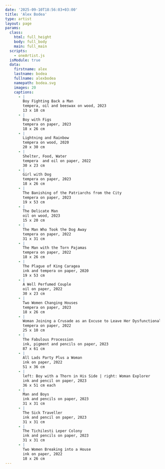 ```yaml
---
date: '2025-09-10T18:56:03+03:00'
title: 'Alex Bodea'
type: artist
layout: page
params:
  class:
    html: full_height
    body: full_body
    main: full_main
  scripts:
    - oneArtist.js
  isModule: true  
  data:
    firstname: alex
    lastname: bodea
    fullname: alexbodea
    namepath: bodea.svg
    images: 20
    captions:
      - |
        Boy Fighting Back a Man
        tempera, oil and beeswax on wood, 2023
        13 x 18 cm
      - |
        Boy with Figs
        tempera on paper, 2023
        18 x 26 cm
      - |
        Lightning and Rainbow
        tempera on wood, 2020
        20 x 30 cm
      - |
        Shelter, Food, Water
        tempera  and oil on paper, 2022
        30 x 23 cm
      - |
        Girl with Dog
        tempera on paper, 2023
        18 x 26 cm
      - |
        The Banishing of the Patriarchs from the City
        tempera on paper, 2023
        19 x 53 cm
      - |
        The Delicate Man
        oil on wood, 2023
        15 x 20 cm
      - |
        The Man Who Took the Dog Away
        tempera on paper, 2022
        31 x 31 cm
      - |
        The Man with the Torn Pajamas
        tempera on paper, 2022
        18 x 26 cm
      - |
        The Plague of King Caragea
        ink and tempera on paper, 2020
        19 x 53 cm
      - |
        A Well Perfumed Couple
        oil on paper, 2022
        30 x 23 cm
      - |
        Two Women Changing Houses
        tempera on paper, 2023
        18 x 26 cm
      - |
        Woman Joining a Crusade as an Excuse to Leave Her Dysfunctional Family
        tempera on paper, 2022
        25 x 10 cm
      - |
        The Fabulous Procession
        ink, pigment and pencils on paper, 2023
        87 x 61 cm
      - |
        All Lads Party Plus a Woman
        ink on paper, 2022
        51 x 36 cm
      - |
        left: Boy with a Thorn in His Side | right: Woman Explorer 
        ink and pencil on paper, 2023
        36 x 51 cm each
      - |
        Man and Boys
        ink and pencils on paper, 2023
        31 x 31 cm
      - |
        The Sick Traveller
        ink and pencil on paper, 2023
        31 x 31 cm
      - |
        The Tichilesti Leper Colony
        ink and pencils on paper, 2023
        31 x 31 cm
      - |
        Two Women Breaking into a House
        ink on paper, 2022
        18 x 26 cm
---
```


